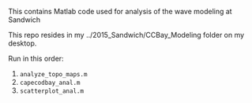 This contains Matlab code used for analysis of the wave modeling at Sandwich

This repo resides in my ../2015_Sandwich/CCBay_Modeling folder on my desktop.

Run in this order:

1. `analyze_topo_maps.m`
2. `capecodbay_anal.m`
3. `scatterplot_anal.m`
